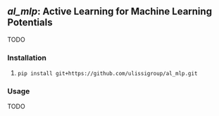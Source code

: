 ## *al_mlp*: Active Learning for Machine Learning Potentials

TODO

### Installation

1. ```pip install git+https://github.com/ulissigroup/al_mlp.git```


### Usage

TODO
